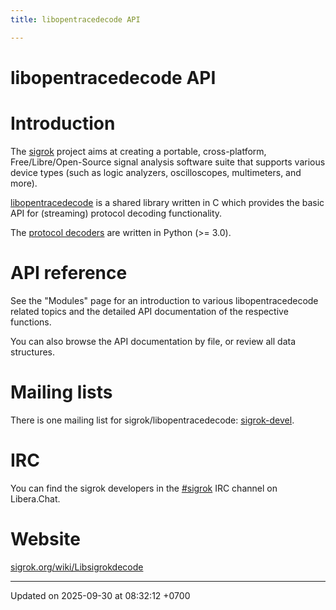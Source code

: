 ```yaml
---
title: libopentracedecode API

---
```


# libopentracedecode API




# Introduction

The [sigrok](http://sigrok.org) project aims at creating a portable, cross-platform, Free/Libre/Open-Source signal analysis software suite that supports various device types (such as logic analyzers, oscilloscopes, multimeters, and more).

[libopentracedecode](http://sigrok.org/wiki/Libsigrokdecode) is a shared library written in C which provides the basic API for (streaming) protocol decoding functionality.

The [protocol decoders](http://sigrok.org/wiki/Protocol_decoders) are written in Python (>= 3.0).


# API reference

See the "Modules" page for an introduction to various libopentracedecode related topics and the detailed API documentation of the respective functions.

You can also browse the API documentation by file, or review all data structures.


# Mailing lists

There is one mailing list for sigrok/libopentracedecode: [sigrok-devel](https://lists.sourceforge.net/lists/listinfo/sigrok-devel).


# IRC

You can find the sigrok developers in the [#sigrok](ircs://irc.libera.chat/#sigrok) IRC channel on Libera.Chat.


# Website

[sigrok.org/wiki/Libsigrokdecode](http://sigrok.org/wiki/Libsigrokdecode)

-------------------------------

Updated on 2025-09-30 at 08:32:12 +0700

